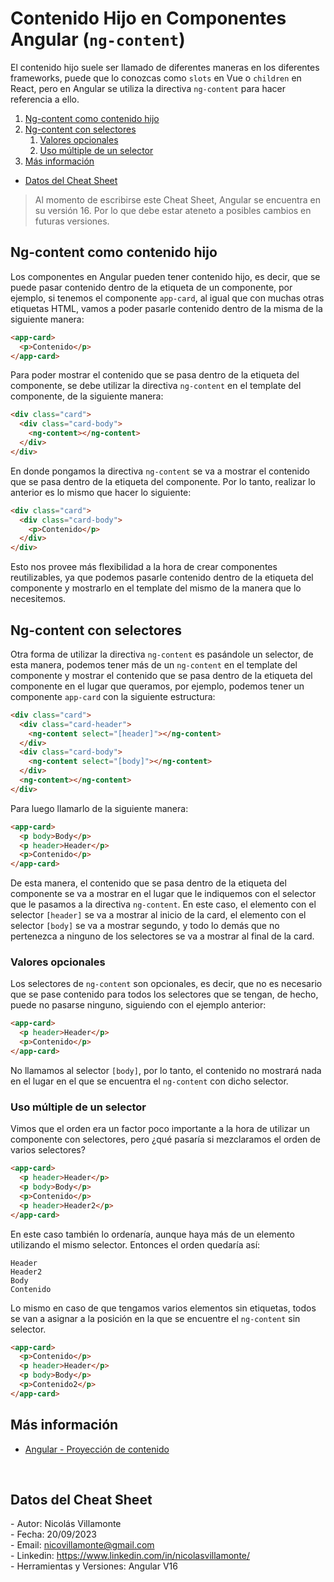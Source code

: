 # Contenido Hijo en Componentes Angular (`ng-content`)

El contenido hijo suele ser llamado de diferentes maneras en los diferentes frameworks, puede que lo conozcas como `slots` en Vue o `children` en React, pero en Angular se utiliza la directiva `ng-content` para hacer referencia a ello.

1. [Ng-content como contenido hijo](#ng-content-como-contenido-hijo)
2. [Ng-content con selectores](#ng-content-con-selectores)
    1. [Valores opcionales](#valores-opcionales)
    2. [Uso múltiple de un selector](#uso-múltiple-de-un-selector)
3. [Más información](#más-información)

- [Datos del Cheat Sheet](#datos-del-cheat-sheet)

> Al momento de escribirse este Cheat Sheet, Angular se encuentra en su versión 16. Por lo que debe estar ateneto a posibles cambios en futuras versiones.

## Ng-content como contenido hijo

Los componentes en Angular pueden tener contenido hijo, es decir, que se puede pasar contenido dentro de la etiqueta de un componente, por ejemplo, si tenemos el componente `app-card`, al igual que con muchas otras etiquetas HTML, vamos a poder pasarle contenido dentro de la misma de la siguiente manera:

```html
<app-card>
  <p>Contenido</p>
</app-card>
```

Para poder mostrar el contenido que se pasa dentro de la etiqueta del componente, se debe utilizar la directiva `ng-content` en el template del componente, de la siguiente manera:

```html
<div class="card">
  <div class="card-body">
    <ng-content></ng-content>
  </div>
</div>
```

En donde pongamos la directiva `ng-content` se va a mostrar el contenido que se pasa dentro de la etiqueta del componente. Por lo tanto, realizar lo anterior es lo mismo que hacer lo siguiente:

```html
<div class="card">
  <div class="card-body">
    <p>Contenido</p>
  </div>
</div>
```

Esto nos provee más flexibilidad a la hora de crear componentes reutilizables, ya que podemos pasarle contenido dentro de la etiqueta del componente y mostrarlo en el template del mismo de la manera que lo necesitemos.


## Ng-content con selectores

Otra forma de utilizar la directiva `ng-content` es pasándole un selector, de esta manera, podemos tener más de un `ng-content` en el template del componente y mostrar el contenido que se pasa dentro de la etiqueta del componente en el lugar que queramos, por ejemplo, podemos tener un componente `app-card` con la siguiente estructura:

```html
<div class="card">
  <div class="card-header">
    <ng-content select="[header]"></ng-content>
  </div>
  <div class="card-body">
    <ng-content select="[body]"></ng-content>
  </div>
  <ng-content></ng-content>
</div>
```

Para luego llamarlo de la siguiente manera:

```html
<app-card>
  <p body>Body</p>
  <p header>Header</p>
  <p>Contenido</p>
</app-card>
```

De esta manera, el contenido que se pasa dentro de la etiqueta del componente se va a mostrar en el lugar que le indiquemos con el selector que le pasamos a la directiva `ng-content`. En este caso, el elemento con el selector `[header]` se va a mostrar al inicio de la card, el elemento con el selector `[body]` se va a mostrar segundo, y todo lo demás que no pertenezca a ninguno de los selectores se va a mostrar al final de la card.

### Valores opcionales

Los selectores de `ng-content` son opcionales, es decir, que no es necesario que se pase contenido para todos los selectores que se tengan, de hecho, puede no pasarse ninguno, siguiendo con el ejemplo anterior:

```html
<app-card>
  <p header>Header</p>
  <p>Contenido</p>
</app-card>
```

No llamamos al selector `[body]`, por lo tanto, el contenido no mostrará nada en el lugar en el que se encuentra el `ng-content` con dicho selector.

### Uso múltiple de un selector

Vimos que el orden era un factor poco importante a la hora de utilizar un componente con selectores, pero ¿qué pasaría si mezclaramos el orden de varios selectores?

```html
<app-card>
  <p header>Header</p>
  <p body>Body</p>
  <p>Contenido</p>
  <p header>Header2</p>
</app-card>
```

En este caso también lo ordenaría, aunque haya más de un elemento utilizando el mismo selector. Entonces el orden quedaría así:

```
Header
Header2
Body
Contenido
```

Lo mismo en caso de que tengamos varios elementos sin etiquetas, todos se van a asignar a la posición en la que se encuentre el `ng-content` sin selector.

```html
<app-card>
  <p>Contenido</p>
  <p header>Header</p>
  <p body>Body</p>
  <p>Contenido2</p>
</app-card>
```


## Más información

- [Angular - Proyección de contenido](https://angular.io/guide/content-projection)


<br>

## Datos del Cheat Sheet

\- Autor: Nicolás Villamonte <br>
\- Fecha: 20/09/2023 <br>
\- Email: nicovillamonte@gmail.com <br>
\- Linkedin: https://www.linkedin.com/in/nicolasvillamonte/ <br>
\- Herramientas y Versiones: Angular V16
